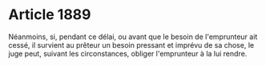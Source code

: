 # Article 1889

Néanmoins, si, pendant ce délai, ou avant que le besoin de l'emprunteur ait cessé, il survient au prêteur un besoin pressant et imprévu de sa chose, le juge peut, suivant les circonstances, obliger l'emprunteur à la lui rendre.
